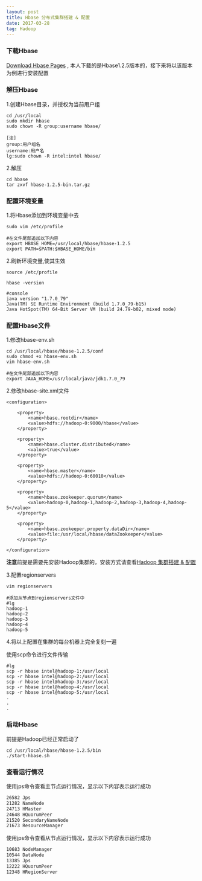 ```yaml
---
layout: post
title: Hbase 分布式集群搭建 & 配置
date: 2017-03-28
tag: Hadoop
---
```


### 下载Hbase

[Download Hbase Pages](http://www.apache.org/dyn/closer.cgi/hbase/) , 本人下载的是Hbase1.2.5版本的，接下来将以该版本为例进行安装配置

### 解压Hbase

1.创建Hbase目录，并授权为当前用户组

```shell
cd /usr/local
sudo mkdir hbase
sudo chown -R group:username hbase/ 

[注]
group:用户组名
username:用户名
lg:sudo chown -R intel:intel hbase/ 
```

2.解压

```shell
cd hbase
tar zxvf hbase-1.2.5-bin.tar.gz 
```

### 配置环境变量

1.将Hbase添加到环境变量中去

```shell
sudo vim /etc/profile

#在文件尾部追加以下内容
export HBASE_HOME=/usr/local/hbase/hbase-1.2.5
export PATH=$PATH:$HBASE_HOME/bin
```

2.刷新环境变量,使其生效

```shell
source /etc/profile

hbase -version

#console
java version "1.7.0_79"
Java(TM) SE Runtime Environment (build 1.7.0_79-b15)
Java HotSpot(TM) 64-Bit Server VM (build 24.79-b02, mixed mode)
```

### 配置Hbase文件

1.修改hbase-env.sh

```shell
cd /usr/local/hbase/hbase-1.2.5/conf
sudo chmod +x hbase-env.sh
vim hbase-env.sh

#在文件尾部追加以下内容
export JAVA_HOME=/usr/local/java/jdk1.7.0_79
```

2.修改hbase-site.xml文件

```shell
<configuration>

    <property>
        <name>hbase.rootdir</name>
        <value>hdfs://hadoop-0:9000/hbase</value>
    </property>

    <property>
        <name>hbase.cluster.distributed</name>
        <value>true</value>
    </property>

    <property>
        <name>hbase.master</name>
        <value>hdfs://hadoop-0:60010</value>
    </property>

    <property>
        <name>hbase.zookeeper.quorum</name>
        <value>hadoop-0,hadoop-1,hadoop-2,hadoop-3,hadoop-4,hadoop-5</value>
    </property>

    <property>
        <name>hbase.zookeeper.property.dataDir</name>
        <value>file:/usr/local/hbase/dataZookeeper</value>
    </property>

</configuration>
```

**注意**前提是需要先安装Hadoop集群的，安装方式请查看[Hadoop 集群搭建 & 配置](/2017/03/Hadoop%E6%90%AD%E5%BB%BA&%E9%85%8D%E7%BD%AE/)

3.配置regionservers

```shell
vim regionservers

#添加从节点到regionservers文件中
#lg
hadoop-1
hadoop-2
hadoop-3
hadoop-4
hadoop-5
```

4.将以上配置在集群的每台机器上完全复刻一遍

使用scp命令进行文件传输

```shell
#lg
scp -r hbase intel@hadoop-1:/usr/local
scp -r hbase intel@hadoop-2:/usr/local
scp -r hbase intel@hadoop-3:/usr/local
scp -r hbase intel@hadoop-4:/usr/local
scp -r hbase intel@hadoop-5:/usr/local
.
.
.

```

### 启动Hbase

前提是Hadoop已经正常启动了

```shell
cd /usr/local/hbase/hbase-1.2.5/bin
./start-hbase.sh
```

### 查看运行情况

使用jps命令查看主节点运行情况，显示以下内容表示运行成功

```txt
26582 Jps
21282 NameNode
24713 HMaster
24648 HQuorumPeer
21520 SecondaryNameNode
21673 ResourceManager
```

使用jps命令查看从节点运行情况，显示以下内容表示运行成功

```txt
10683 NodeManager
10544 DataNode
13385 Jps
12222 HQuorumPeer
12348 HRegionServer
```

